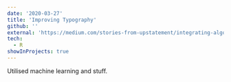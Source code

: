 ```yaml
---
date: '2020-03-27'
title: 'Improving Typography'
github: ''
external: 'https://medium.com/stories-from-upstatement/integrating-algolia-search-with-wordpress-multisite-e2dea3ed449c'
tech:
  - R
showInProjects: true
---
```


Utilised machine learning and stuff.
